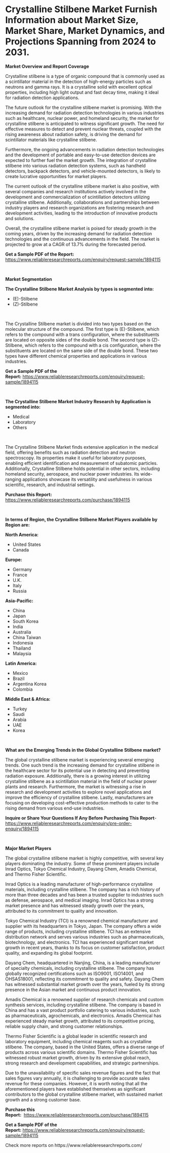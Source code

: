 <p><h1>Crystalline Stilbene Market Furnish Information about Market Size, Market Share, Market Dynamics, and Projections Spanning from 2024 to 2031.</h1></p><p><strong>Market Overview and Report Coverage</strong></p>
<p><p>Crystalline stilbene is a type of organic compound that is commonly used as a scintillator material in the detection of high-energy particles such as neutrons and gamma rays. It is a crystalline solid with excellent optical properties, including high light output and fast decay time, making it ideal for radiation detection applications.</p><p>The future outlook for the crystalline stilbene market is promising. With the increasing demand for radiation detection technologies in various industries such as healthcare, nuclear power, and homeland security, the market for crystalline stilbene is anticipated to witness significant growth. The need for effective measures to detect and prevent nuclear threats, coupled with the rising awareness about radiation safety, is driving the demand for scintillator materials like crystalline stilbene.</p><p>Furthermore, the ongoing advancements in radiation detection technologies and the development of portable and easy-to-use detection devices are expected to further fuel the market growth. The integration of crystalline stilbene into various radiation detection systems, such as handheld detectors, backpack detectors, and vehicle-mounted detectors, is likely to create lucrative opportunities for market players.</p><p>The current outlook of the crystalline stilbene market is also positive, with several companies and research institutions actively involved in the development and commercialization of scintillation detectors utilizing crystalline stilbene. Additionally, collaborations and partnerships between industry players and research organizations are fostering research and development activities, leading to the introduction of innovative products and solutions.</p><p>Overall, the crystalline stilbene market is poised for steady growth in the coming years, driven by the increasing demand for radiation detection technologies and the continuous advancements in the field. The market is projected to grow at a CAGR of 13.7% during the forecasted period.</p></p>
<p><strong>Get a Sample PDF of the Report:</strong> <a href="https://www.reliableresearchreports.com/enquiry/request-sample/1894115">https://www.reliableresearchreports.com/enquiry/request-sample/1894115</a></p>
<p>&nbsp;</p>
<p><strong>Market Segmentation</strong></p>
<p><strong>The Crystalline Stilbene Market Analysis by types is segmented into:</strong></p>
<p><ul><li>(E)-Stilbene</li><li>(Z)-Stilbene</li></ul></p>
<p>&nbsp;</p>
<p><p>The Crystalline Stilbene market is divided into two types based on the molecular structure of the compound. The first type is (E)-Stilbene, which refers to the compound with a trans configuration, where the substituents are located on opposite sides of the double bond. The second type is (Z)-Stilbene, which refers to the compound with a cis configuration, where the substituents are located on the same side of the double bond. These two types have different chemical properties and applications in various industries.</p></p>
<p><strong>Get a Sample PDF of the Report:</strong>&nbsp;<a href="https://www.reliableresearchreports.com/enquiry/request-sample/1894115">https://www.reliableresearchreports.com/enquiry/request-sample/1894115</a></p>
<p>&nbsp;</p>
<p><strong>The Crystalline Stilbene Market Industry Research by Application is segmented into:</strong></p>
<p><ul><li>Medical</li><li>Laboratory</li><li>Others</li></ul></p>
<p>&nbsp;</p>
<p><p>The Crystalline Stilbene Market finds extensive application in the medical field, offering benefits such as radiation detection and neutron spectroscopy. Its properties make it useful for laboratory purposes, enabling efficient identification and measurement of subatomic particles. Additionally, Crystalline Stilbene holds potential in other sectors, including homeland security, aerospace, and nuclear power industries. Its wide-ranging applications showcase its versatility and usefulness in various scientific, research, and industrial settings.</p></p>
<p><strong>Purchase this Report:</strong>&nbsp; <a href="https://www.reliableresearchreports.com/purchase/1894115">https://www.reliableresearchreports.com/purchase/1894115</a></p>
<p>&nbsp;</p>
<p><strong>In terms of Region, the Crystalline Stilbene Market Players available by Region are:</strong></p>
<p>
    <p> <strong> North America: </strong>
        <ul>
            <li>United States</li>
            <li>Canada</li>
        </ul>
        </p> 
    <p> <strong> Europe: </strong>
        <ul>
            <li>Germany</li>
            <li>France</li>
            <li>U.K.</li>
            <li>Italy</li>
            <li>Russia</li>
        </ul>
        </p> 
    <p> <strong> Asia-Pacific: </strong>
        <ul>
            <li>China</li>
            <li>Japan</li>
            <li>South Korea</li>
            <li>India</li>
            <li>Australia</li>
            <li>China Taiwan</li>
            <li>Indonesia</li>
            <li>Thailand</li>
            <li>Malaysia</li>
        </ul>
        </p> 
    <p> <strong> Latin America: </strong>
        <ul>
            <li>Mexico</li>
            <li>Brazil</li>
            <li>Argentina Korea</li>
            <li>Colombia</li>
        </ul>
        </p> 
    <p> <strong> Middle East & Africa: </strong>
        <ul>
            <li>Turkey</li>
            <li>Saudi</li>
            <li>Arabia</li>
            <li>UAE</li>
            <li>Korea</li>
        </ul>
    </p>
    </p>
<p>&nbsp;</p>
<p><strong>What are the Emerging Trends in the Global Crystalline Stilbene market?</strong></p>
<p><p>The global crystalline stilbene market is experiencing several emerging trends. One such trend is the increasing demand for crystalline stilbene in the healthcare sector for its potential use in detecting and preventing radiation exposure. Additionally, there is a growing interest in utilizing crystalline stilbene as a scintillation material in the field of nuclear power plants and research. Furthermore, the market is witnessing a rise in research and development activities to explore novel applications and improve the efficiency of crystalline stilbene. Lastly, manufacturers are focusing on developing cost-effective production methods to cater to the rising demand from various end-use industries.</p></p>
<p><strong>Inquire or Share Your Questions If Any Before Purchasing This Report</strong>- <a href="https://www.reliableresearchreports.com/enquiry/pre-order-enquiry/1894115">https://www.reliableresearchreports.com/enquiry/pre-order-enquiry/1894115</a></p>
<p>&nbsp;</p>
<p><strong>Major Market Players</strong></p>
<p><p>The global crystalline stilbene market is highly competitive, with several key players dominating the industry. Some of these prominent players include Inrad Optics, Tokyo Chemical Industry, Dayang Chem, Amadis Chemical, and Thermo Fisher Scientific.</p><p>Inrad Optics is a leading manufacturer of high-performance crystalline materials, including crystalline stilbene. The company has a rich history of more than three decades and has been a trusted supplier to industries such as defense, aerospace, and medical imaging. Inrad Optics has a strong market presence and has witnessed steady growth over the years, attributed to its commitment to quality and innovation.</p><p>Tokyo Chemical Industry (TCI) is a renowned chemical manufacturer and supplier with its headquarters in Tokyo, Japan. The company offers a wide range of products, including crystalline stilbene. TCI has an extensive distribution network and serves various industries such as pharmaceuticals, biotechnology, and electronics. TCI has experienced significant market growth in recent years, thanks to its focus on customer satisfaction, product quality, and expanding its global footprint.</p><p>Dayang Chem, headquartered in Nanjing, China, is a leading manufacturer of specialty chemicals, including crystalline stilbene. The company has globally recognized certifications such as ISO9001, ISO14001, and OHSAS18001, reflecting its commitment to quality and safety. Dayang Chem has witnessed substantial market growth over the years, fueled by its strong presence in the Asian market and continuous product innovation.</p><p>Amadis Chemical is a renowned supplier of research chemicals and custom synthesis services, including crystalline stilbene. The company is based in China and has a vast product portfolio catering to various industries, such as pharmaceuticals, agrochemicals, and electronics. Amadis Chemical has experienced steady market growth, attributed to its competitive pricing, reliable supply chain, and strong customer relationships.</p><p>Thermo Fisher Scientific is a global leader in scientific research and laboratory equipment, including chemical reagents such as crystalline stilbene. The company, based in the United States, offers a diverse range of products across various scientific domains. Thermo Fisher Scientific has witnessed robust market growth, driven by its extensive global reach, strong research and development capabilities, and strategic partnerships.</p><p>Due to the unavailability of specific sales revenue figures and the fact that sales figures vary annually, it is challenging to provide accurate sales revenue for these companies. However, it is worth noting that all the aforementioned players have established themselves as significant contributors to the global crystalline stilbene market, with sustained market growth and a strong customer base.</p></p>
<p><strong>Purchase this Report:</strong>&nbsp;&nbsp;<a href="https://www.reliableresearchreports.com/purchase/1894115">https://www.reliableresearchreports.com/purchase/1894115</a></p>
<p></p>
<p><strong>Get a Sample PDF of the Report:</strong>&nbsp;<a href="https://www.reliableresearchreports.com/enquiry/request-sample/1894115">https://www.reliableresearchreports.com/enquiry/request-sample/1894115</a></p>
<p>Check more reports on https://www.reliableresearchreports.com/</p>